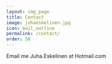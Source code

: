 ```yaml
---
layout: img_page
title: Contact
image: juhaeskelinen.jpg
icon: mail_outline
permalink: /contact/
order: 50
---
```


Email me  Juha.Eskelinen at Hotmail.com
